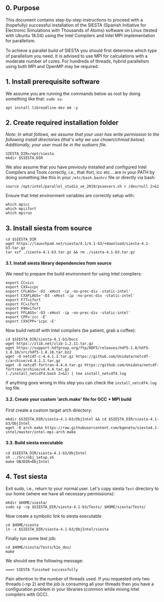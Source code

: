 ## 0. Purpose 

This document contains step-by-step instructions to proceed with a (hopefully) successful installation of the SIESTA (Spanish Initiative for Electronic Simulations with Thousands of Atoms) software on Linux (tested with Ubuntu 18.04) using the Intel Compilers and Intel MPI implementation for parallelism. 

To achieve a parallel build of SIESTA you should ﬁrst determine which type of parallelism you need. It is advised to use MPI for calculations with a moderate number of cores. For hundreds of threads, hybrid parallelism using both MPI and OpenMP may be required.

## 1. Install prerequisite software

We assume you are running the commands below as root by doing something like that: `sudo su`.

```
apt install libreadline-dev m4 -y
```

## 2. Create required installation folder

*Note: In what follows, we assume that your user has write permission to the following install directories (that's why we use chown/chmod below). Additionally, your user must be in the sudoers file.*

```
SIESTA_DIR=/opt/siesta
mkdir $SIESTA_DIR
```

We also assume that you have previouly installed and configured Intel Compilers and Tools correctly, i.e., that ifort, icc etc... are in your PATH by doing something like this in your `/etc/bash.bashrc` file or directly via bash:

```
source /opt/intel/parallel_studio_xe_2019/psxevars.sh > /dev/null 2>&1
```

Ensure that Intel environment variables are correctly setup with: 

```
which mpicc 
which mpiifort 
which mpirun
```

## 3. Install siesta from source

```
cd $SIESTA_DIR
wget https://launchpad.net/siesta/4.1/4.1-b3/+download/siesta-4.1-b3.tar.gz
tar xzf ./siesta-4.1-b3.tar.gz && rm ./siesta-4.1-b3.tar.gz
```

#### 3.1. Install siesta library dependencies from source

We need to prepare the build environment for using Intel compilers:
```
export CC=icc
export CXX=icpc
export CFLAGS='-O3 -xHost -ip -no-prec-div -static-intel'
export CXXFLAGS='-O3 -xHost -ip -no-prec-div -static-intel'
export F77=ifort
export FC=ifort
export F90=ifort
export FFLAGS='-O3 -xHost -ip -no-prec-div -static-intel'
export CPP='icc -E'
export CXXCPP='icpc -E'
```

Now build netcdf with Intel compilers (be patient, grab a coffee):

```
cd $SIESTA_DIR/siesta-4.1-b3/Docs 
wget https://zlib.net/zlib-1.2.11.tar.gz
wget https://support.hdfgroup.org/ftp/HDF5/releases/hdf5-1.8/hdf5-1.8.18/src/hdf5-1.8.18.tar.bz2
wget -O netcdf-c-4.4.1.1.tar.gz https://github.com/Unidata/netcdf-c/archive/v4.4.1.1.tar.gz
wget -O netcdf-fortran-4.4.4.tar.gz https://github.com/Unidata/netcdf-fortran/archive/v4.4.4.tar.gz
(./install_netcdf4.bash 2>&1) | tee install_netcdf4.log
```

If anything goes wrong in this step you can check the `install_netcdf4.log` log file.

#### 3.2. Create your custom 'arch.make' file for GCC + MPI build 

First create a custom target arch directory:

```
mkdir $SIESTA_DIR/siesta-4.1-b3/ObjIntel && cd $SIESTA_DIR/siesta-4.1-b3/ObjIntel
wget -O arch.make https://raw.githubusercontent.com/bgeneto/siesta4.1-intel/master/intel-mpi-arch.make
```

#### 3.3. Build siesta executable 

```
cd $SIESTA_DIR/siesta-4.1-b3/ObjIntel
sh ../Src/obj_setup.sh
make OBJDIR=ObjIntel
```

## 4. Test siesta

Exit sudo, i.e., return to your normal user. 
Let's copy siesta `Test` directory to our home (where we have all necessary permissions): 

```
mkdir $HOME/siesta/
sudo cp -rp $SIESTA_DIR/siesta-4.1-b3/Tests/ $HOME/siesta/Tests/
```

Now create a symbolic link to siesta executable 

```
cd $HOME/siesta
ln -s $SIESTA_DIR/siesta-4.1-b3/ObjIntel/siesta
```

Finally run some test job:

```
cd $HOME/siesta/Tests/h2o_dos/
make
```

We should see the following message:
```
===> SIESTA finished successfully
```

Pain attention to the number of threads used. If you requested only two threads (-np 2) and the job is consuming all your threads then you have a configuration problem in your libraries (common while mixing Intel compilers with GCC).
